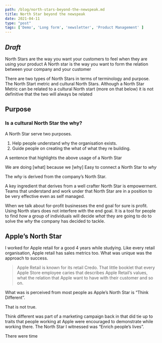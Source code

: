 ```yaml
---
path: /blog/north-stars-beyond-the-newspeak.md
title: North Star beyond the newspeak
date: 2021-04-11
type: "post"
tags: ['Demo', 'Long form', 'newsletter', 'Product Management' ]
---
```


## _Draft_

North Stars are the way you want your customers to feel when they are using your product
A North star is the way you want to form the relation between your company and your customer


There are two types of North Stars in terms of terminology and purpose. The North Start metric and cultural North Stars. Although a North Star Metric can be related to a cultural North start (more on that below) it is not definitive that the two will always be related 
## Purpose

### Is a cultural North Star the why?
A North Star serve two purposes.
1. Help people understand why the organisation exists.
2. Guide people on creating the what of what they re building. 

A sentence that highlights the above usage of a North Star 

We are doing [what] because we [why]
Easy to connect a North Star to *why*

The *why* is derived from the company’s North Star.

A key ingredient that derives from a well crafter North Star is empowerment. Teams that understand and work under that North Star are in a position to be very effective even as self managed. 

When we talk about for-profit businesses the end goal for sure is profit. Using North stars does not interfere with the end goal. It is a tool for people to find *how* a group of individuals will decide *what* they are going to do to solve the *why* the company has decided to tackle. 

## Apple’s North Star
I worked for Apple retail for a good 4 years while studying. Like every retail organisation, Apple retail has sales metrics too. What was unique was the approach to success.

> Apple Retail is known for its retail Credo. That little booklet that every Apple Store employee caries that describes Apple Retail’s values, what the relation that Apple want to have with their customer and so on. 

What was is perceived from most people as Apple’s North  Star is “Think Different”. 

That is not true.

Think different was part of a marketing campaign back in <year> that did tie up to traits that people working at Apple were encouraged to demonstrate while working there.
The North Star I witnessed was “Enrich people’s lives”.

There were time
